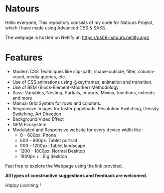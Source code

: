 # Natours
Hello everyone, This repository consists of my code for Natours Project, which I have made using Advanced CSS & SASS.

The webpage is hosted on Netlify at:
https://ps09-natours.netlify.app/


# Features

* Modern CSS Techniques like clip-path, shape-outside, filter, column-count, media queries, etc.
* Use of CSS animations using @keyframes, animation and transition.
* Use of BEM (Block-Element-Modifier) Methodology
* Sass: Variables, Nesting, Partials, Imports, Mixins, functions, extends and more
* Manual Grid System for rows and columns.
* Responsive Images for faster pageloads: Resolution Switching, Density Switching, Art Direction
* Background Video Effect
* NPM Ecosystem
* Modulated and Responsive website for every device width like :
   * 0 - 600px:      Phone
   * 600 - 900px:    Tablet portrait
   * 900 - 1200px:   Tablet landscape
   * 1200 - 1800px:  Normal Desktop
   * 1800px + :      Big desktop

Feel free to explore the Webpage using the link provided.

__All types of constructive suggestions and feedback are welcomed.__

_Happy Learning !_
